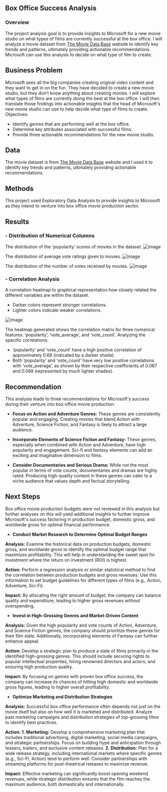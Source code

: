 ## Box Office Success Analysis

### Overview

The project analysis goal is to provide insights to Microsoft for a new movie studio on what types of films are currently successful at the box office. I will analyze a movie dataset from [The Movie Data Base](https://www.themoviedb.org/) website to identify key trends and patterns, ultimately providing actionable recommendations. Microsoft can use this analysis to decide on what type of film to create.

## Business Problem

Microsoft sees all the big companies creating original video content and they want to get in on the fun. They have decided to create a new movie studio, but they don’t know anything about creating movies. I will explore what types of films are currently doing the best at the box office. I will then translate those findings into actionable insights that the head of Microsoft's new movie studio can use to help decide what type of films to create. Objectives:

- Identify genres that are performing well at the box office.
- Determine key attributes associated with successful films.
- Provide three actionable recommendations for the new movie studio.

## Data

The movie dataset is from [The Movie Data Base](https://www.themoviedb.org/) website and I used it to identify key trends and patterns, ultimately providing actionable recommendations.

## Methods

This project used Exploratory Data Analysis to provide insights to Microsoft as they intend to venture into box office movie production sector.

## Results
### - Distribution of Numerical Columns
The distribution of the 'popularity’ scores of movies in the dataset.
![image](https://github.com/Leila-Nyambura/phase_1_project/assets/164230963/61e22cb0-91f4-47da-8ea4-4342d8772a84)

The distribution of average vote ratings given to movies.
![image](https://github.com/Leila-Nyambura/phase_1_project/assets/164230963/d9eb1b55-7be6-4fcd-a6ed-63d62a5278fb)

The distribution of the number of votes received by movies.
![image](https://github.com/Leila-Nyambura/phase_1_project/assets/164230963/ca108257-bdb7-4f16-bcc6-610c8d98a516)

### - Correlation Analysis
A correlation heatmap to graphical representation how closely related the different variables are within the dataset.
- Darker colors represent stronger correlations.
- Lighter colors indicate weaker correlations.

![image](https://github.com/Leila-Nyambura/phase_1_project/assets/164230963/c50510e3-bda6-4eb3-9592-b2fe778b81fb)

The heatmap generated shows the correlation matrix for three numerical features: ‘popularity’, ‘vote_average’, and ‘vote_count’. Analyzing the specific correlations:
- ‘popularity’ and ‘vote_count’ have a high positive correlation of approximately 0.69 (indicated by a darker shade).
- Both ‘popularity’ and ‘vote_count’ have very low positive correlations with ‘vote_average’, as shown by their respective coefficients of 0.067 and 0.088 (represented by much lighter shades).

## Recommendation
This analysis leads to three recommendations for Microsoft's success during their venture into box office movie production:  

- <b>Focus on Action and Adventure Genres:</b> These genres are consistently popular and engaging. Creating movies that blend Action with Adventure, Science Fiction, and Fantasy is likely to attract a large audience.

- <b>Incorporate Elements of Science Fiction and Fantasy:</b> These genres, especially when combined with Action and Adventure, have high popularity and engagement. Sci-fi and fantasy elements can add an exciting and imaginative dimension to films.

- <b>Consider Documentaries and Serious Drama:</b> While not the most popular in terms of vote counts, documentaries and dramas are highly rated. Producing high-quality content in these genres can cater to a niche audience that values depth and factual storytelling.

## Next Steps
Box office movie production budgets were not reviewed in this analysis but further analyses on this will yield additional insights to further improve Microsoft's success factoring in production budget, domestic gross, and worldwide gross for optimal financial performance:

- <b>Conduct Market Research to Determine Optimal Budget Ranges</b>

<b>Analysis:</b> Examine the historical data on production budgets, domestic gross, and worldwide gross to identify the optimal budget range that maximizes profitability. This will help in understanding the sweet spot for investment where the return on investment (ROI) is highest.

<b>Action:</b> Perform a regression analysis or similar statistical method to find the correlation between production budgets and gross revenues. Use this information to set budget guidelines for different types of films (e.g., Action, Adventure, Sci-Fi).

<b>Impact:</b> By allocating the right amount of budget, the company can balance quality and expenditure, leading to higher gross revenues without overspending.
- <b>Invest in High-Grossing Genres and Market-Driven Content</b>

<b>Analysis:</b> Given the high popularity and vote counts of Action, Adventure, and Science Fiction genres, the company should prioritize these genres for their film slate. Additionally, incorporating elements of Fantasy can further enhance appeal.

<b>Action:</b> Develop a strategic plan to produce a slate of films primarily in the identified high-grossing genres. This should include securing rights to popular intellectual properties, hiring renowned directors and actors, and ensuring high production quality.

<b>Impact:</b> By focusing on genres with proven box office success, the company can increase its chances of hitting high domestic and worldwide gross figures, leading to higher overall profitability.
- <b>Optimize Marketing and Distribution Strategies</b>

<b>Analysis:</b> Successful box office performance often depends not just on the movie itself but also on how well it is marketed and distributed. Analyze past marketing campaigns and distribution strategies of top-grossing films to identify best practices.

<b>Action:</b> <b>1. Marketing:</b> Develop a comprehensive marketing plan that includes traditional advertising, digital marketing, social media campaigns, and strategic partnerships. Focus on building hype and anticipation through teasers, trailers, and exclusive content releases. <b>2. Distribution:</b> Plan for a wide release strategy, including international markets where specific genres (e.g., Sci-Fi, Action) tend to perform well. Consider partnerships with streaming platforms for post-theatrical releases to maximize revenue.

<b>Impact:</b> Effective marketing can significantly boost opening weekend revenues, while strategic distribution ensures that the film reaches the maximum audience, both domestically and internationally.
